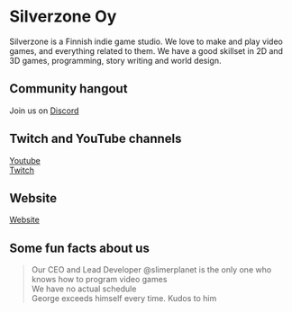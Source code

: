 # Silverzone Oy
Silverzone is a Finnish indie game studio. We love to make and play video games, and everything related to them. We have a good skillset in 2D and 3D games, programming, story writing and world design.

## Community hangout
Join us on [Discord](https://discord.gg/ggjnDFQ7e8)
## Twitch and YouTube channels
[Youtube](https://www.youtube.com/channel/UC0gvQWNzi6BDHJ53me86i_w) <br>
[Twitch](https://www.twitch.tv/silverzonedevs)

## Website
[Website](https://silverzone.co)

## Some fun facts about us
>Our CEO and Lead Developer @slimerplanet is the only one who knows how to program video games <br>
>We have no actual schedule <br>
>George exceeds himself every time. Kudos to him
<!--

**Here are some ideas to get you started:**

🙋‍♀️ A short introduction - what is your organization all about?
🌈 Contribution guidelines - how can the community get involved?
👩‍💻 Useful resources - where can the community find your docs? Is there anything else the community should know?
🍿 Fun facts - what does your team eat for breakfast?
🧙 Remember, you can do mighty things with the power of [Markdown](https://docs.github.com/github/writing-on-github/getting-started-with-writing-and-formatting-on-github/basic-writing-and-formatting-syntax)
-->
